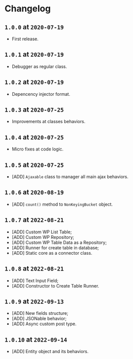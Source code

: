 # Changelog

## `1.0.0` at `2020-07-19`

* First release.

## `1.0.1` at `2020-07-19`

* Debugger as regular class.

## `1.0.2` at `2020-07-19`

* Depencency injector format.

## `1.0.3` at `2020-07-25`

* Improvements at classes behaviors.

## `1.0.4` at `2020-07-25`

* Micro fixes at code logic.

## `1.0.5` at `2020-07-25`

* [ADD] `Ajaxable` class to manager all main ajax behaviors.

## `1.0.6` at `2020-08-19`

* [ADD] `count()` method to `NonKeyingBucket` object.

## `1.0.7` at `2022-08-21`

* [ADD] Custom WP List Table;
* [ADD] Custom WP Repository;
* [ADD] Custom WP Table Data as a Repository;
* [ADD] Runner for create table in database;
* [ADD] Static core as a connector class.

## `1.0.8` at `2022-08-21`

* [ADD] Text Input Field;
* [ADD] Constructor to Create Table Runner.

## `1.0.9` at `2022-09-13`

* [ADD] New fields structure;
* [ADD] JSONable behavior;
* [ADD] Async custom post type.

## `1.0.10` at `2022-09-14`

* [ADD] Entity object and its behaviors.